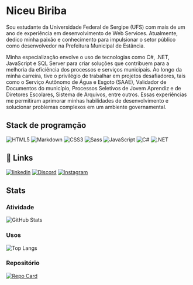 
# Niceu Biriba 

Sou estudante da Universidade Federal de Sergipe (UFS) com mais de um ano de experiência em desenvolvimento de Web Services. Atualmente, dedico minha paixão e conhecimento para impulsionar o setor público como desenvolvedor na Prefeitura Municipal de Estância.

Minha especialização envolve o uso de tecnologias como C#, .NET, JavaScript e SQL Server para criar soluções que contribuem para a melhoria da eficiência dos processos e serviços municipais. Ao longo da minha carreira, tive o privilégio de trabalhar em projetos desafiadores, tais como o Serviço Autônomo de Água e Esgoto (SAAE), Validador de Documentos do município, Processos Seletivos de Jovem Aprendiz e de Diretores Escolares, Sistema de Arquivos, entre outros. Essas experiências me permitiram aprimorar minhas habilidades de desenvolvimento e solucionar problemas complexos em um ambiente governamental.





## Stack de programção

![HTML5](https://img.shields.io/badge/HTML5-000?style=for-the-badge&logo=html5)   ![Markdown](https://img.shields.io/badge/Markdown-000?style=for-the-badge&logo=markdown)	 ![CSS3](https://img.shields.io/badge/CSS3-000?style=for-the-badge&logo=css3&logoColor=264CE4)  ![Sass](https://img.shields.io/badge/Sass-000?style=for-the-badge&logo=sass) ![JavaScript](https://img.shields.io/badge/JavaScript-000?style=for-the-badge&logo=javascript) 	![C#](https://img.shields.io/badge/C%23-000?style=for-the-badge&logo=c-sharp&logoColor=823085) 	![.NET](https://img.shields.io/badge/.nEt-000?style=for-the-badge&logo=DotNet&logoColor=823085)
## 🔗 Links
[![linkedin](https://img.shields.io/badge/linkedin-0A66C2?style=for-the-badge&logo=linkedin&logoColor=white)](https://www.linkedin.com/in/niceu-santos-biriba-1055301b2/)
[![Discord](https://img.shields.io/badge/Discord-000?style=for-the-badge&logo=discord)](https://www.discord.com/in/niceubiriba/)
[![Instagram](https://img.shields.io/badge/Instagram-000?style=for-the-badge&logo=instagram)](https://www.instagram.com/niceu_biriba/)
## Stats
### Atividade
![GitHub Stats](https://github-readme-stats.vercel.app/api?username=niceusts&theme=monokai&bg_color=000&border_color=30A3DC&show_icons=true&icon_color=30A3DC&title_color=E94D5F&text_color=FFF) 
### Usos
![Top Langs](https://github-readme-stats-git-masterrstaa-rickstaa.vercel.app/api/top-langs/?username=niceusts&bg_color=000&border_color=30A3DC&title_color=E94D5F&text_color=FFF)

### Repositório
[![Repo Card](https://github-readme-stats.vercel.app/api/pin/?username=niceusts&repo=execicio_etapa_2&bg_color=000&border_color=30A3DC&show_icons=true&icon_color=30A3DC&title_color=E94D5F&text_color=FFF)](https://github.com/niceusts/execicio_etapa_2)